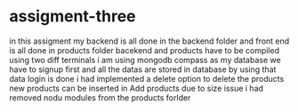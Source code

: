 # assigment-three
in this assigment my backend is all done in the backend folder and front end is all done in products folder
bacekend and products have to be compiled using two diff terminals 
i am using mongodb compass as my database 
we have to signup first and all the datas are stored in database by using that data login is done
i had implemented a delete option to delete the products 
new products can be inserted in Add products
due to size issue i had removed nodu modules from the products forlder
